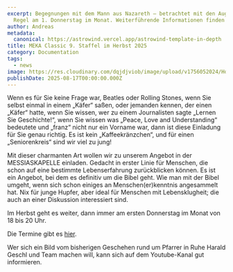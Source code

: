 ```yaml
---
excerpt: Begegnungen mit dem Mann aus Nazareth – betrachtet mit den Augen eines Evangelisten. Ausgewählte Stücke aus dem MARKUS-Evangelium.<br/>Unser Bibelkreis für Menschen mit Lebenserfahrung trifft sich in der
  Regel am 1. Donnerstag im Monat. Weiterführende Informationen finden Sie <a class="text-muted underline  font-medium" href="/angebote#mekaclassic">hier</a>.
author: Andreas
metadata:
  canonical: https://astrowind.vercel.app/astrowind-template-in-depth
title: MEKA Classic 9. Staffel im Herbst 2025
category: Documentation
tags:
  - news
image: https://res.cloudinary.com/dqjdjviob/image/upload/v1756052024/Homepage/Angebote/Mekaclassic2025_nqcxck.jpg
publishDate: 2025-08-17T00:00:00.000Z
---
```


Wenn es für Sie keine Frage war, Beatles oder Rolling Stones, wenn Sie selbst einmal in einem „Käfer“ saßen, oder jemanden kennen, der einen „Käfer“ hatte, wenn Sie wissen, wer zu einem Journalisten sagte „Lernen Sie Geschichte!“, wenn Sie wissen was „Peace, Love and Understanding“ bedeutete und „franz“ nicht nur ein Vorname war, dann ist diese Einladung für Sie genau richtig. Es ist kein „Kaffeekränzchen“, und für einen „Seniorenkreis“ sind wir viel zu jung!

Mit dieser charmanten Art wollen wir zu unserem Angebot in der MESSIASKAPELLE einladen. Gedacht in erster Linie für Menschen, die schon auf eine bestimmte Lebenserfahrung zurückblicken können.
Es ist ein Angebot, bei dem es definitiv um die Bibel geht. Wie man mit der Bibel umgeht, wenn sich schon einiges an Menschen(er)kenntnis angesammelt hat. Nix für junge Hupfer, aber ideal für Menschen mit Lebensklugheit; die auch an einer Diskussion interessiert sind.

Im Herbst geht es weiter, dann immer am ersten Donnerstag im Monat von 18 bis 20 Uhr.

Die Termine gibt es <a class="text-muted underline  font-medium" href="/angebote#mekaclassic">hier</a>.

Wer sich ein Bild vom bisherigen Geschehen rund um Pfarrer in Ruhe Harald Geschl und Team machen will, kann sich auf dem Youtube-Kanal gut informieren.
